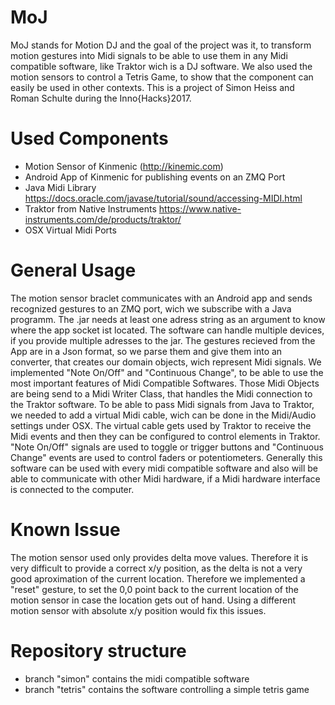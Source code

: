 # MoJ
MoJ stands for Motion DJ and the goal of the project was it, to transform motion gestures into Midi signals to be able to use them in any Midi compatible software, like Traktor wich is a DJ software. We also used the motion sensors to control a Tetris Game, to show that the component can easily be used in other contexts. This is a project of Simon Heiss and Roman Schulte during the Inno{Hacks}2017. 

# Used Components
- Motion Sensor of Kinmenic (http://kinemic.com)
- Android App of Kinmenic for publishing events on an ZMQ Port
- Java Midi Library https://docs.oracle.com/javase/tutorial/sound/accessing-MIDI.html
- Traktor from Native Instruments https://www.native-instruments.com/de/products/traktor/
- OSX Virtual Midi Ports

# General Usage
The motion sensor braclet communicates with an Android app and sends recognized gestures to an ZMQ port, wich we subscribe with a Java programm. The .jar needs at least one adress string as an argument to know where the app socket ist located. The software can handle multiple devices, if you provide multiple adresses to the jar. The gestures recieved from the App are in a Json format, so we parse them and give them into an converter, that creates our domain objects, wich represent Midi signals. We implemented "Note On/Off" and "Continuous Change", to be able to use the most important features of Midi Compatible Softwares. Those Midi Objects are being send to a Midi Writer Class, that handles the Midi connection to the Traktor software. To be able to pass Midi signals from Java to Traktor, we needed to add a virtual Midi cable, wich can be done in the Midi/Audio settings under OSX. The virtual cable gets used by Traktor to receive the Midi events and then they can be configured to control elements in Traktor. "Note On/Off" signals are used to toggle or trigger buttons and "Continuous Change" events are used to control faders or potentiometers. Generally this software can be used with every midi compatible software and also will be able to communicate with other Midi hardware, if a Midi hardware interface is connected to the computer.

# Known Issue
The motion sensor used only provides delta move values. Therefore it is very difficult to provide a correct x/y position, as the delta is not a very good aproximation of the current location. Therefore we implemented a "reset" gesture, to set the 0,0 point back to the current location of the motion sensor in case the location gets out of hand. Using a different motion sensor with absolute x/y position would fix this issues.

# Repository structure
- branch "simon" contains the midi compatible software
- branch "tetris" contains the software controlling a simple tetris game
